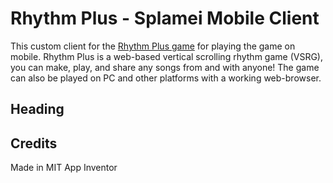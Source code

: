 # Rhythm Plus - Splamei Mobile Client

This custom client for the [Rhythm Plus game](https://rhythm-plus.com) for playing the game on mobile. Rhythm Plus is a web-based vertical scrolling rhythm game (VSRG), you can make, play, and share any songs from and with anyone! The game can also be played on PC and other platforms with a working web-browser.

## Heading

## Credits
Made in MIT App Inventor
